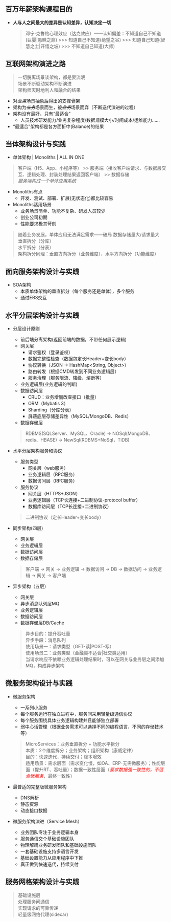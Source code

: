 ## 百万年薪架构课程目的 ##

- **人与人之间最大的差异是认知差异，认知决定一切**  

  > 邓宁·克鲁格心理效应（达克效应）——认知偏差：不知道自己不知道(巨婴\|愚昧之巅) \>\>\> 知道自己不知道(绝望之谷) \>\>\> 知道自己知道(智慧之士\|开悟之坡) \>\>\> 不知道自己知道(大师)

## 互联网架构演进之路 ##

> 一切脱离场景谈架构，都是耍流氓  
> 场景不断驱动架构不断演进  
> 架构师天时地利人和融合的结果 

- 对<del>*业务*</del>场景抽象后得出的支撑骨架
- 架构为<del>*业务*</del>场景而生，被<del>*业务*</del>场景而弃（不断迭代演进的过程）
- 架构没有最好，只有“最适合”
    - 人员技术研发能力/业务复杂程度/数据规模大小/时间成本/运维能力……
- “最适合”架构都是各方面折中(Balance)的结果

## 当体架构设计与实践 ##
- 单体架构 \| Monoliths \| ALL IN ONE

 > 客户端（H5、App、小程序等） \>\> 服务端（接收客户端请求、与数据层交互、逻辑处理、封装处理结果返回客户端） \>\> 数据存储  
 > *服务端构成一个单体应用系统*
 
- Monoliths有点  
    - 开发、测试、部署、扩展(无状态化)都比较容易
- Monoliths适用场景
    - 业务场景简单、功能不复杂、研发人员较少
    - 创业公司初期
    - 性能要求极其苛刻
    
 > 随着业务发展，单体应用无法满足需求——破局
> 数据存储量大/请求量大  
> 垂直拆分（分库）  
> 水平拆分（分表）  
> 架构拆分同理：垂直方向拆分（业务维度）、水平方向拆分（功能维度）

## 面向服务架构设计与实践 ##
- SOA架构  
   - 本质单体架构的垂直拆分（每个服务还是单体），多个服务
   - 通过EBS交互

## 水平分层架构设计与实践 ##
- 分层设计原则
    - 前后端分离架构(返回前端的数据，不带任何展示逻辑)
    - 网关层
       - 请求鉴权（登录鉴权）
       - 数据完整性检查（数据包定长Header+变长body）
       - 协议转换（JSON -> HashMap<String, Object>）
       - 路由转发（根据CMD转发到不同业务逻辑层）
       - 服务治理（服务限流、降级、熔断等）
    - 业务逻辑层(业务逻辑的判断)
    - 数据访问层
       - CRUD：业务增删改查接口（批量）
       - ORM（Mybatis 3）
       - Sharding（分库分表）
       - 屏蔽底层存储差异性（MySQL/MongoDB、Redis）
    - 数据存储层
    
	 > RDBMS(SQLServer、MySQL、Oracle) -> NOSql(MongoDB、redis、HBASE) -> NewSql(RDBMS+NoSql，TiDB)

- 水平分层架构服务和协议
   - 服务类型
      - 网关层（web服务）
      - 业务逻辑层（RPC服务）
      - 数据访问层（RPC服务）
   - 服务协议
      - 网关层（HTTPS+JSON）
      - 业务逻辑层（TCP长连接+二进制协议-protocol buffer）
      - 数据库访问层（TCP长连接+二进制协议）
      
	> 二进制协议（定长Header+变长body）

- 同步架构(四层)
	- 网关层
	- 业务逻辑层
	- 数据访问层
	- 数据存储层

	> 客户端 -> 网关 -> 业务逻辑 -> 数据访问 -> DB -> 数据访问 -> 业务逻辑 -> 网关 -> 客户端

- 异步架构（五层）
   - 网关层
   - 异步消息队列层MQ
   - 业务逻辑层
   - 数据访问层
   - 数据存储层DB/Cache
   
   > 异步目的：提升吞吐量  
   > 异步手段：消息队列  
   > 使用场景一：请求类型（GET-读|POST-写）  
   > 使用场景二：业务类型（金融类不适合|社交类适用）  
	> 当请求响应不依赖业务逻辑处理结果时，可以在网关与业务层之间添加 MQ，构成异步架构

## 微服务架构设计与实践 ##

- 微服务架构
	- 一系列小服务
	- 每个服务运行在独立进程中，服务间采用轻量级通信协议
	- 每个服务围绕具体业务逻辑构建并且能够独立部署
	- 弱中心话管理（根据业务需求可以选择不同的编程语言、不同的存储技术等）

    > MicroServices：业务垂直拆分 + 功能水平拆分  
    > 本质：2个维度拆分；业务架构；组织架构（康威定律）  
    > 目的：快速迭代，持续交付；降本增效  
    > 适用场景：需求层面（需求变化慢，如OA、ERP-无需微服务）；性能层面（提升RT、吞吐量）；数据一致性层面（*<font color='red'>要求数据强一致性的，不适合微服务</font>*，最终一致性）

- 最普适的完整版微服务架构
	- DNS解析  
	- 静态资源  
	- 动态接口数据  

- 微服务架构演进（Service Mesh）
	- 业务团队专注于业务逻辑本身
	- 服务通信交个基础设施团队
	- 物理解耦业务研发团队和基础设施团队
	- 一套基础设施支持多语言开发
	- 基础设置能力从应用程序中下推
	- 真正做到快速迭代，持续交付

## 服务网格架构设计与实践 ##

> 基础设施层  
> 处理服务间通信  
> 实现请求的可靠传递  
> 轻量级网络代理(sidecar)  





